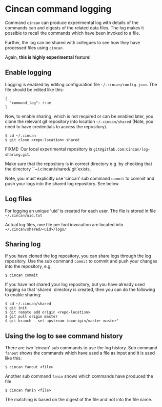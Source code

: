 # Cincan command logging

Command `cincan` can produce experimental log with details of the
commands can and digests of the related data files. 
The log makes it possible to recall the commands which have been
invoked to a file.

Further, the log can be shared with collegues to see how they have
processed files using `cincan`.

Again, **this is highly experimental** feature!

## Enable logging

Logging is enabled by editing configuration file `~/.cincan/config.json`.
The file should be edited like this:

    {
      "command_log": true
    }

Now, to enable sharing, which is not required or can be enabled later, 
you clone the relevant git repository
into location `~/.cincan/shared`
(Note, you need to have credentials to access the repository).

    $ cd ~/.cincan
    $ git clone <repo-location> shared

FIXME: Our local experimental repository is
`git@gitlab.com:CinCan/log-sharing.git`.

Make sure that the repository is in correct directory 
e.g. by checking that the directory ``~/.cincan/shared/.git`exists.

Note, you must explicitly use 'cincan' sub command `commit` to
commit and push your logs into the shared log repository. See below.

## Log files

For logging an unique 'uid' is created for each user.
The file is stored in file `~/.cincan/uid.txt`

Actual log files, one file per tool invocation are located into
`~/.cincan/shared/<uid>/logs/`

## Sharing log 

If you have cloned the log repository, you can share logs through
the log repository. Use the sub command `commit` to commit and push
your changes into the repository, e.g.

    $ cincan commit

If you have not shared your log repository, but you have already
used logging so that 'shared' directory is created,
then you can do the following to enable sharing:

    $ cd ~/.cincan/shared
    $ git init
    $ git remote add origin <repo-location>
    $ git pull origin master
    $ git branch --set-upstream-to=origin/master master"

## Using the log to see command history

There are two 'cincan' sub commands to use the log history.
Sub command `fanout` shows the commands which have used a file
as input and it is used like this:

    $ cincan fanout <file>

Another sub command `fanin` shows which commands have produced the file

    $ cincan fanin <file>

The matching is based on the digest of the file and not into the file name.
